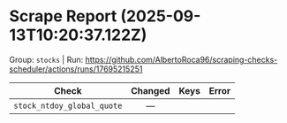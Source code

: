 # Scrape Report (2025-09-13T10:20:37.122Z)

Group: `stocks`  |  Run: https://github.com/AlbertoRoca96/scraping-checks-scheduler/actions/runs/17695215251

| Check | Changed | Keys | Error |
|---|:---:|:--|:--|
| `stock_ntdoy_global_quote` | — |  |  |
